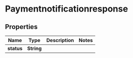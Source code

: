 

# Paymentnotificationresponse


## Properties

| Name | Type | Description | Notes |
|------------ | ------------- | ------------- | -------------|
|**status** | **String** |  |  |



